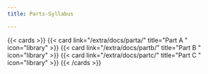 ```yaml
---
title: Parts-Syllabus 

---
```




{{< cards >}}
  {{< card link="/extra/docs/parta/" title="Part A " icon="library" >}}
  {{< card link="/extra/docs/partb/" title="Part B " icon="library" >}}
  {{< card link="/extra/docs/partc/" title="Part C " icon="library" >}}
{{< /cards >}}
